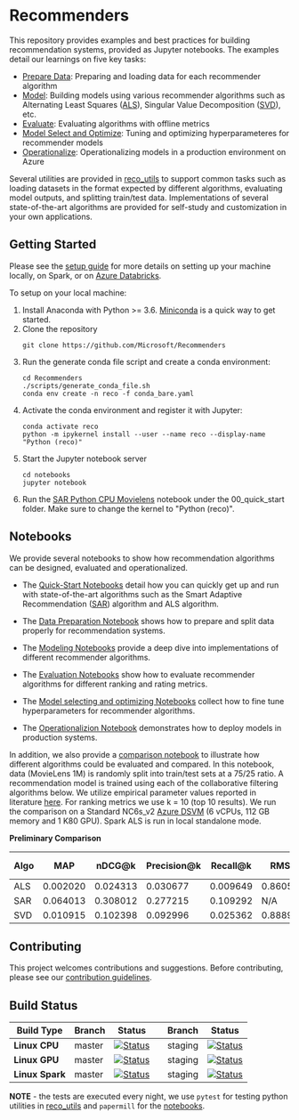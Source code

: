 # Recommenders 

This repository provides examples and best practices for building recommendation systems, provided as Jupyter notebooks. The examples detail our learnings on five key tasks: 
- [Prepare Data](notebooks/01_prepare_data/README.md): Preparing and loading data for each recommender algorithm
- [Model](notebooks/02_model/README.md): Building models using various recommender algorithms such as Alternating Least Squares ([ALS](https://spark.apache.org/docs/latest/api/python/_modules/pyspark/ml/recommendation.html#ALS)), Singular Value Decomposition ([SVD](https://surprise.readthedocs.io/en/stable/matrix_factorization.html#surprise.prediction_algorithms.matrix_factorization.SVD)), etc.
- [Evaluate](notebooks/03_evaluate/README.md): Evaluating algorithms with offline metrics
- [Model Select and Optimize](notebooks/04_model_select_and_optimize): Tuning and optimizing hyperparameteres for recommender models
- [Operationalize](notebooks/05_operationalize/README.md): Operationalizing models in a production environment on Azure

Several utilities are provided in [reco_utils](reco_utils) to support common tasks such as loading datasets in the format expected by different algorithms, evaluating model outputs, and splitting train/test data. Implementations of several state-of-the-art algorithms are provided for self-study and customization in your own applications.

## Getting Started
Please see the [setup guide](SETUP.md) for more details on setting up your machine locally, on Spark, or on [Azure Databricks](/SETUP.md#setup-guide-for-azure-databricks). 

To setup on your local machine:
1. Install Anaconda with Python >= 3.6. [Miniconda](https://conda.io/miniconda.html) is a quick way to get started.
2. Clone the repository
    ```
    git clone https://github.com/Microsoft/Recommenders
    ```
3. Run the generate conda file script and create a conda environment:   
    ```
    cd Recommenders
    ./scripts/generate_conda_file.sh
    conda env create -n reco -f conda_bare.yaml  
    ```
4. Activate the conda environment and register it with Jupyter:
    ```
    conda activate reco
    python -m ipykernel install --user --name reco --display-name "Python (reco)"
    ```
5. Start the Jupyter notebook server
    ```
    cd notebooks
    jupyter notebook
    ```
5. Run the [SAR Python CPU Movielens](notebooks/00_quick_start/sar_python_cpu_movielens.ipynb) notebook under the 00_quick_start folder. Make sure to change the kernel to "Python (reco)".

## Notebooks

We provide several notebooks to show how recommendation algorithms can be designed, evaluated and operationalized.

- The [Quick-Start Notebooks](notebooks/00_quick_start) detail how you can quickly get up and run with state-of-the-art algorithms such as the Smart Adaptive Recommendation ([SAR](https://github.com/Microsoft/Product-Recommendations/blob/master/doc/sar.md)) algorithm and ALS algorithm. 

- The [Data Preparation Notebook](notebooks/01_prepare_data) shows how to prepare and split data properly for recommendation systems.

- The [Modeling Notebooks](notebooks/02_model) provide a deep dive into implementations of different recommender algorithms.

- The [Evaluation Notebooks](notebooks/03_evaluate) show how to evaluate recommender algorithms for different ranking and rating metrics.

- The [Model selecting and optimizing Notebooks](notebooks/04_model_select_and_optimize) collect how to fine tune hyperparameters for recommender algorithms.

- The [Operationalizion Notebook](notebooks/05_operationalize) demonstrates how to deploy models in production systems.

In addition, we also provide a [comparison notebook](notebooks/03_evaluate/comparison.ipynb) to illustrate how different algorithms could be evaluated and compared. In this notebook, data (MovieLens 1M) is randomly split into train/test sets at a 75/25 ratio. A recommendation model is trained using each of the collaborative filtering algorithms below. We utilize empirical parameter values reported in literature [here](http://mymedialite.net/examples/datasets.html). For ranking metrics we use k = 10 (top 10 results). We run the comparison on a Standard NC6s_v2 [Azure DSVM](https://azure.microsoft.com/en-us/services/virtual-machines/data-science-virtual-machines/) (6 vCPUs, 112 GB memory and 1 K80 GPU). Spark ALS is run in local standalone mode. 

**Preliminary Comparison**

| Algo | MAP | nDCG@k | Precision@k | Recall@k | RMSE | MAE | R<sup>2</sup> | Explained Variance | 
| --- | --- | --- | --- | --- | --- | --- | --- | --- | 
| ALS | 0.002020 | 0.024313 | 0.030677 | 0.009649 | 0.860502 | 0.680608 | 0.406014 | 0.411603 | 
| SAR | 0.064013 | 0.308012 | 0.277215 | 0.109292 | N/A | N/A | N/A | N/A | 
| SVD | 0.010915 | 0.102398 | 0.092996 | 0.025362 | 0.888991 | 0.696781 | 0.364178 | 0.364178 | 


## Contributing
This project welcomes contributions and suggestions. Before contributing, please see our [contribution guidelines](CONTRIBUTING.md).


## Build Status
| Build Type | Branch | Status |  | Branch | Status | 
| --- | --- | --- | --- | --- | --- | 
| **Linux CPU** |  master | [![Status](https://msdata.visualstudio.com/AlgorithmsAndDataScience/_apis/build/status/nightly?branchName=master)](https://msdata.visualstudio.com/AlgorithmsAndDataScience/_build/latest?definitionId=4792)  | | staging | [![Status](https://msdata.visualstudio.com/AlgorithmsAndDataScience/_apis/build/status/nightly_staging?branchName=staging)](https://msdata.visualstudio.com/AlgorithmsAndDataScience/_build/latest?definitionId=4594) | 
| **Linux GPU** | master | [![Status](https://msdata.visualstudio.com/AlgorithmsAndDataScience/_apis/build/status/nightly_gpu?branchName=master)](https://msdata.visualstudio.com/DefaultCollection/AlgorithmsAndDataScience/_build/latest?definitionId=4997) | | staging | [![Status](https://msdata.visualstudio.com/AlgorithmsAndDataScience/_apis/build/status/nightly_gpu_staging?branchName=staging)](https://msdata.visualstudio.com/DefaultCollection/AlgorithmsAndDataScience/_build/latest?definitionId=4998)|
| **Linux Spark** | master | [![Status](https://msdata.visualstudio.com/AlgorithmsAndDataScience/_apis/build/status/nightly_spark?branchName=master)](https://msdata.visualstudio.com/AlgorithmsAndDataScience/_build/latest?definitionId=4804) | | staging | [![Status](https://msdata.visualstudio.com/AlgorithmsAndDataScience/_apis/build/status/Recommenders/nightly_spark_staging)](https://msdata.visualstudio.com/AlgorithmsAndDataScience/_build/latest?definitionId=5186)|

**NOTE** - the tests are executed every night, we use `pytest` for testing python utilities in [reco_utils](reco_utils) and `papermill` for the [notebooks](notebooks).


